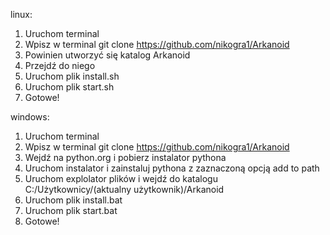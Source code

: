 linux:

1. Uruchom terminal
2. Wpisz w terminal git clone https://github.com/nikogra1/Arkanoid
3. Powinien utworzyć się katalog Arkanoid
4. Przejdź do niego
5. Uruchom plik install.sh
6. Uruchom plik start.sh
7. Gotowe!

windows:

1. Uruchom terminal
2. Wpisz w terminal git clone https://github.com/nikogra1/Arkanoid
3. Wejdź na python.org i pobierz instalator pythona
4. Uruchom instalator i zainstaluj pythona z zaznaczoną opcją add to path
5. Uruchom explolator plików i wejdź do katalogu C:/Użytkownicy/(aktualny użytkownik)/Arkanoid
6. Uruchom plik install.bat
7. Uruchom plik start.bat
8. Gotowe!
